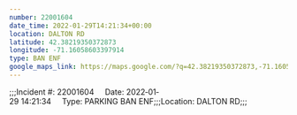 ```yaml
---
number: 22001604
date_time: 2022-01-29T14:21:34+00:00
location: DALTON RD
latitude: 42.38219350372873
longitude: -71.16058603397914
type: BAN ENF
google_maps_link: https://maps.google.com/?q=42.38219350372873,-71.16058603397914
---
```


;;;Incident #: 22001604     Date: 2022‐01‐29 14:21:34     Type: PARKING BAN ENF;;;Location: DALTON RD;;;
